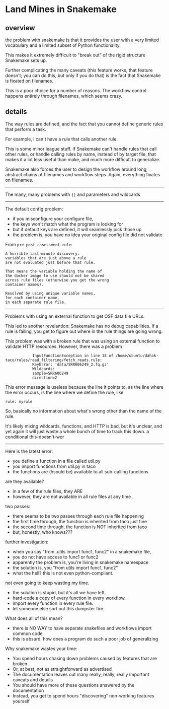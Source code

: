 # Land Mines in Snakemake

## overview

the problem with snakemake is that it provides the user with
a very limited vocabulary and a limited subset of Python 
functionality. 

This makes it extremely difficult to "break out" of the 
rigid structure Snakemake sets up.

Further complicating the many caveats 
(this feature works, that feature doesn't;
you can do this, but only if you do that) 
is the fact that Snakemake is fixated on filenames.

This is a poor choice for a number of reasons. 
The workflow control happens entirely through filenames,
which seems crazy.



## details

The way rules are defined, and the fact that
you cannot define generic rules that perform a task.

For example, I can't have a rule that calls another rule.

This is some minor league stuff. If Snakemake can't handle
rules that call other rules, or handle calling rules by name,
instead of by target file, that makes it a lot less useful 
than make, and much more difficult to generalize.

Snakemake also forces the user to design the workflow
around long, abstract chains of filenames and workflow steps.
Again, everything fixates on filenames.


------

The many, many problems with `{}` and parameters and wildcards

----

The default config problem:
* if you misconfigure your configure file,
* the keys won't match what the program is looking for
* but if default keys are defined, it will seamlessly pick those up
* the problem is, you have no idea your original config file did not validate


From `pre_post_assessment.rule`:

```
A horrible last-minute discovery: 
variables that are just above a rule
are not evaluated just before that rule.

That means the variable holding the name of 
the docker image to use should not be shared 
across rule files (otherwise you get the wrong
container names).

Resolved by using unique variable names,
for each container name,
in each separate rule file.
```


-----

Problems with using an external function 
to get OSF data file URLs.

This led to another revelantion: Snakemake has no
debug capabilities. If a rule is failing, you get to
figure out where in the rule things are going wrong.

This problem was with a broken rule that was using 
an external function to validate HTTP resources.
However, there was a problem 

```
            InputFunctionException in line 18 of /home/ubuntu/dahak-taco/rules/read_filtering/fetch_reads.rule:
            KeyError: 'data/SRR606249_2.fq.gz'
            Wildcards:
            sample=SRR606249
            direction=2
```

This error message is useless because the line it 
points to, as the line where the error occurs, 
is the line where we define the rule, like 

```
rule: myrule
```

So, basically no information about what's wrong
other than the name of the rule.

It's likely mixing wildcards, functions, and HTTP 
is bad, but it's unclear, and yet again it will just
waste a whole bunch of time to track this down.
a conditional this-doesn't-wor


------

Here is the latest error:
* you define a function in a file called util.py
* you import functions from util.py in taco
* the functions are (hsould be) available to all sub-calling functions

are they available?
* in a few of the rule files, they ARE
* however, they are not available in all rule files at any time

two passes:
* there seems to be two passes through each rule file happening 
* the first time through, the function is inherited from taco just fine
* the second time through, the function is NOT inherited from taco
* but, honestly, who knows???

further investigation:
* when you say "from .utils import func1, func2" in a snakemake file,
* you do not have access to func1 or func2
* apparently the problem is, you're living in snakemake namespace
* the solution is, you "from utils import func1, func2"
* what the hell? this is not even python-compliant.

not even going to keep wasting my time.
* the solution is stupid, but it's all we have left.
* hard-code a copy of every function in every workflow.
* import every function in every rule file.
* let someone else sort out this dumpster fire.

What does all of this mean?
* there is NO WAY to have separate snakefiles and workflows import common code
* this is absurd, how does a program do such a poor job of generalizing

Why snakemake wastes your time:
* You spend hours chasing down problems caused by features that are broken
* Or, at best, not as straightforward as advertised
* The documentation leaves out many really, really, really important caveats and details
* You should have more of these questions answered by the documentation 
* Instead, you get to spend hours "discovering" non-working features yourself










